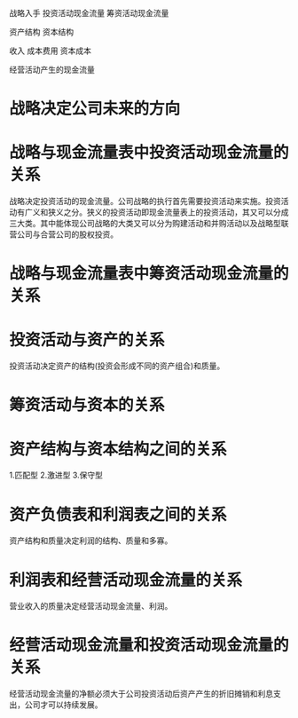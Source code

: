 战略入手
投资活动现金流量
筹资活动现金流量

资产结构
资本结构

收入
成本费用
资本成本

经营活动产生的现金流量

# 战略决定公司未来的方向
# 战略与现金流量表中投资活动现金流量的关系
  战略决定投资活动的现金流量。公司战略的执行首先需要投资活动来实施。投资活动有广义和狭义之分。狭义的投资活动即现金流量表上的投资活动，其又可以分成三大类。其中能体现公司战略的大类又可以分为购建活动和并购活动以及战略型联营公司与合营公司的股权投资。
# 战略与现金流量表中筹资活动现金流量的关系

# 投资活动与资产的关系
  投资活动决定资产的结构(投资会形成不同的资产组合)和质量。
# 筹资活动与资本的关系
# 资产结构与资本结构之间的关系
1.匹配型
2.激进型
3.保守型

# 资产负债表和利润表之间的关系
资产结构和质量决定利润的结构、质量和多寡。
# 利润表和经营活动现金流量的关系
营业收入的质量决定经营活动现金流量、利润。
# 经营活动现金流量和投资活动现金流量的关系
经营活动现金流量的净额必须大于公司投资活动后资产产生的折旧摊销和利息支出，公司才可以持续发展。